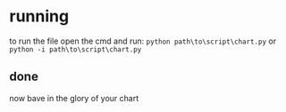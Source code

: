 # running
to run the file open the cmd and run: `python path\to\script\chart.py` or `python -i path\to\script\chart.py`
## done
now bave in the glory of your chart

